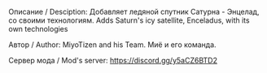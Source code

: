 Описание / Desciption:
Добавляет ледяной спутник Сатурна - Энцелад, со своими технологиям.
Adds Saturn's icy satellite, Enceladus, with its own technologies

Автор / Author:
MiyoTizen and his Team.
Миё и его команда.

Сервер мода / Mod's server: https://discord.gg/y5aCZ6BTD2
